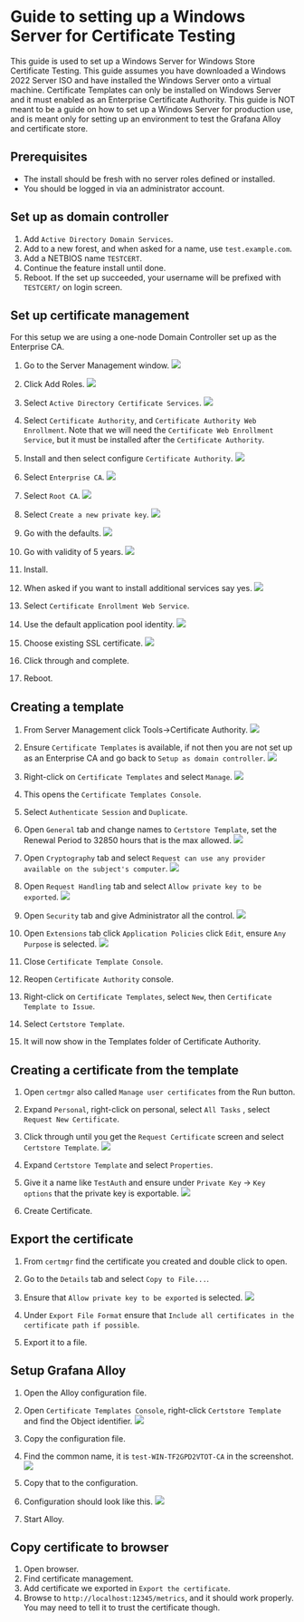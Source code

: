 # Guide to setting up a Windows Server for Certificate Testing

This guide is used to set up a Windows Server for Windows Store Certificate Testing. This guide assumes you have downloaded a Windows 2022 Server ISO and have installed the Windows Server onto a virtual machine. Certificate Templates can only be installed on Windows Server and it must enabled as an Enterprise Certificate Authority. This guide is NOT meant to be a guide on how to set up a Windows Server for production use, and is meant only for setting up an environment to test the Grafana Alloy and certificate store.

## Prerequisites

* The install should be fresh with no server roles defined or installed.
* You should be logged in via an administrator account.

## Set up as domain controller

1. Add `Active Directory Domain Services`.
2. Add to a new forest, and when asked for a name, use `test.example.com`.
3. Add a NETBIOS name `TESTCERT`.
4. Continue the feature install until done.
6. Reboot. If the set up succeeded, your username will be prefixed with `TESTCERT/` on login screen.


## Set up certificate management

For this setup we are using a one-node Domain Controller set up as the Enterprise CA.

1. Go to the Server Management window.
![](./images/initial.png)
2. Click Add Roles.
![](./images/addroles.png)
3. Select `Active Directory Certificate Services`.
![](./images/certificateservices.png)

4. Select `Certificate Authority`, and `Certificate Authority Web Enrollment`. Note that we will need the `Certificate Web Enrollment Service`, but it must be installed after the `Certificate Authority`.

5. Install and then select configure `Certificate Authority`.
![](./images/configure_certificate_authority.png)

6. Select `Enterprise CA`.
![](./images/enterprise_ca.png)

7. Select `Root CA`.
![](./images/root_ca.png)

8. Select `Create a new private key`.
![](./images/private_key.png)

9. Go with the defaults.
![](./images/default_private_ky.png)

10. Go with validity of 5 years.
![](./images/validity.png)

11. Install.
12. When asked if you want to install additional services say yes.
![](./images/additional_services.png)

13. Select `Certificate Enrollment Web Service`.
14. Use the default application pool identity.
![](./images/default_identity.png)

15. Choose existing SSL certificate.
![](./images/default_certificate.png)

16. Click through and complete.
17. Reboot.

## Creating a template

1. From Server Management click Tools->Certificate Authority.
![](./images/certificate_authority_click.png)

2. Ensure `Certificate Templates` is available, if not then you are not set up as an Enterprise CA and go back to `Setup as domain controller`.
![](./images/certificate_templates.png)

3. Right-click on `Certificate Templates` and select `Manage`.
![](./images/manage.png)

4. This opens the `Certificate Templates Console`.
5. Select `Authenticate Session` and `Duplicate`.
6. Open `General` tab and change names to `Certstore Template`, set the Renewal Period to 32850 hours that is the max allowed.
![](./images/template_general.png)

7. Open `Cryptography` tab and select `Request can use any provider available on the subject's computer`.
![](./images/availability.png)

8. Open `Request Handling` tab and select `Allow private key to be exported`.
![](./images/export_private_key.png)

9. Open `Security` tab and give Administrator all the control.
![](./images/give_control.png)

10. Open `Extensions` tab click `Application Policies` click `Edit`, ensure `Any Purpose` is selected.
![](./images/any_purpose.png)

11. Close `Certificate Template Console`.
12. Reopen `Certificate Authority` console.
13. Right-click on `Certificate Templates`, select `New`, then `Certificate Template to Issue`.
14. Select `Certstore Template`.
15. It will now show in the Templates folder of Certificate Authority.

## Creating a certificate from the template

1. Open `certmgr` also called `Manage user certificates` from the Run button.
2. Expand `Personal`, right-click on personal, select `All Tasks` , select `Request New Certificate`.
3. Click through until you get the `Request Certificate` screen and select `Certstore Template`.
![](./images/new_cert.png)

4. Expand `Certstore Template` and select `Properties`.
5. Give it a name  like `TestAuth` and ensure under `Private Key` -> `Key options` that the private key is exportable.
![](./images/new_cert_exportable.png)

6. Create Certificate.

## Export the certificate

1. From `certmgr` find the certificate you created and double click to open.
2. Go to the `Details` tab and select `Copy to File...`.
3. Ensure that `Allow private key to be exported` is selected.
![](./images/export_private_key.png)

4. Under `Export File Format` ensure that `Include all certificates in the certificate path if possible`.
5. Export it to a file.

## Setup Grafana Alloy

1. Open the Alloy configuration file.
2. Open `Certificate Templates Console`, right-click `Certstore Template` and find the Object identifier.
![](./images/object_identifier.png)

3. Copy the configuration file.
4. Find the common name, it is `test-WIN-TF2GPD2VTOT-CA` in the screenshot.
![](./images/common_name.png)

5. Copy that to the configuration.
6. Configuration should look like this.
![](./images/config.png)

7. Start Alloy.

## Copy certificate to browser

1. Open browser.
2. Find certificate management.
3. Add certificate we exported in `Export the certificate`.
4. Browse to `http://localhost:12345/metrics`, and it should work properly. You may need to tell it to trust the certificate though.

